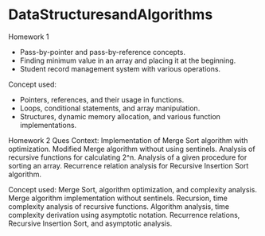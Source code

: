 # DataStructuresandAlgorithms

Homework 1
* Pass-by-pointer and pass-by-reference concepts.
* Finding minimum value in an array and placing it at the beginning.
* Student record management system with various operations.

Concept used:
* Pointers, references, and their usage in functions.
* Loops, conditional statements, and array manipulation.
* Structures, dynamic memory allocation, and various function implementations.

Homework 2
Ques Context:
Implementation of Merge Sort algorithm with optimization.
Modified Merge algorithm without using sentinels.
Analysis of recursive functions for calculating 2^n.
Analysis of a given procedure for sorting an array.
Recurrence relation analysis for Recursive Insertion Sort algorithm.

Concept used:
Merge Sort, algorithm optimization, and complexity analysis.
Merge algorithm implementation without sentinels.
Recursion, time complexity analysis of recursive functions.
Algorithm analysis, time complexity derivation using asymptotic notation.
Recurrence relations, Recursive Insertion Sort, and asymptotic analysis.
